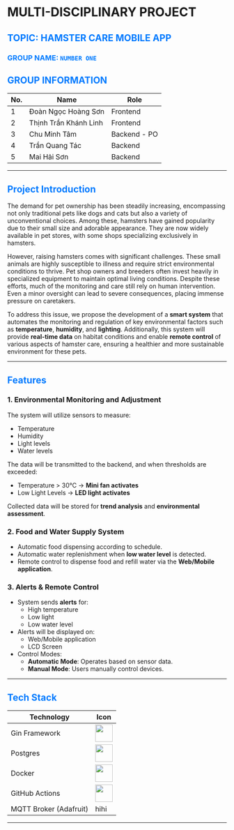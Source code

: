 # MULTI-DISCIPLINARY PROJECT
## <span style="color:#007bff;">TOPIC: HAMSTER CARE MOBILE APP</span>
### <span style="color:#007bff;">GROUP NAME: `NUMBER ONE`</span>

## <span style="color:#007bff;">GROUP INFORMATION</span>
| No. | Name                  | Role        |
|-----|-----------------------|------------|
| 1   | Đoàn Ngọc Hoàng Sơn  | Frontend   |
| 2   | Thịnh Trần Khánh Linh | Frontend   |
| 3   | Chu Minh Tâm         | Backend - PO |
| 4   | Trần Quang Tác       | Backend    |
| 5   | Mai Hải Sơn          | Backend    |

---
## <span style="color:#007bff;">Project Introduction</span>
The demand for pet ownership has been steadily increasing, encompassing not only traditional pets like dogs and cats but also a variety of unconventional choices. Among these, hamsters have gained popularity due to their small size and adorable appearance. They are now widely available in pet stores, with some shops specializing exclusively in hamsters.

However, raising hamsters comes with significant challenges. These small animals are highly susceptible to illness and require strict environmental conditions to thrive. Pet shop owners and breeders often invest heavily in specialized equipment to maintain optimal living conditions. Despite these efforts, much of the monitoring and care still rely on human intervention. Even a minor oversight can lead to severe consequences, placing immense pressure on caretakers.

To address this issue, we propose the development of a **smart system** that automates the monitoring and regulation of key environmental factors such as **temperature**, **humidity**, and **lighting**. Additionally, this system will provide **real-time data** on habitat conditions and enable **remote control** of various aspects of hamster care, ensuring a healthier and more sustainable environment for these pets.

---
## <span style="color:#007bff;">Features</span>
### 1. Environmental Monitoring and Adjustment
The system will utilize sensors to measure:
- Temperature
- Humidity
- Light levels
- Water levels

The data will be transmitted to the backend, and when thresholds are exceeded:
- Temperature > 30°C → **Mini fan activates**
- Low Light Levels → **LED light activates**

Collected data will be stored for **trend analysis** and **environmental assessment**.

### 2. Food and Water Supply System
- Automatic food dispensing according to schedule.
- Automatic water replenishment when **low water level** is detected.
- Remote control to dispense food and refill water via the **Web/Mobile application**.

### 3. Alerts & Remote Control
- System sends **alerts** for:
  - High temperature
  - Low light
  - Low water level
- Alerts will be displayed on:
  - Web/Mobile application
  - LCD Screen
- Control Modes:
  - **Automatic Mode**: Operates based on sensor data.
  - **Manual Mode**: Users manually control devices.

---
## <span style="color:#007bff;">Tech Stack</span>
| Technology     | Icon                                           |
|---------------|------------------------------------------------|
| Gin Framework | <img src="https://cdn.jsdelivr.net/gh/devicons/devicon/icons/go/go-original.svg" width="40" /> |
| Postgres      | <img src="https://cdn.jsdelivr.net/gh/devicons/devicon/icons/postgresql/postgresql-original.svg" width="40" /> |
| Docker        | <img src="https://cdn.jsdelivr.net/gh/devicons/devicon/icons/docker/docker-original.svg" width="40" /> |
| GitHub Actions | <img src="https://cdn.jsdelivr.net/gh/devicons/devicon/icons/github/github-original.svg" width="40" /> |
| MQTT Broker (Adafruit)   | hihi |

---
